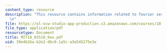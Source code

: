 ```yaml
---
content_type: resource
description: "This resource contains information related to fourier series. \r\n\r\
  \n"
file: https://ol-ocw-studio-app-production.s3.amazonaws.com/courses/18-03-differential-equations-spring-2010/39e4b26ab2e2dbc01a5ca3e545275e3e_MIT18_03S10_6ex.pdf
file_type: application/pdf
resourcetype: Document
title: MIT18_03S10_6ex.pdf
uid: 39e4b26a-b2e2-dbc0-1a5c-a3e545275e3e
---
```

